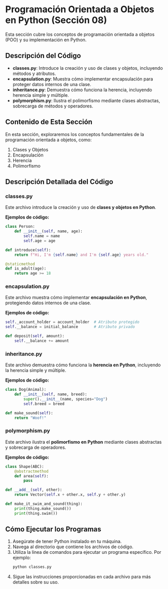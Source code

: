 # Programación Orientada a Objetos en Python (Sección 08)

Esta sección cubre los conceptos de programación orientada a objetos (POO) y su implementación en Python.

## Descripción del Código

- **classes.py**: Introduce la creación y uso de clases y objetos, incluyendo métodos y atributos.
- **encapsulation.py**: Muestra cómo implementar encapsulación para proteger datos internos de una clase.
- **inheritance.py**: Demuestra cómo funciona la herencia, incluyendo herencia simple y múltiple.
- **polymorphism.py**: Ilustra el polimorfismo mediante clases abstractas, sobrecarga de métodos y operadores.

## Contenido de Esta Sección

En esta sección, exploraremos los conceptos fundamentales de la programación orientada a objetos, como:
1. Clases y Objetos
2. Encapsulación
3. Herencia
4. Polimorfismo

## Descripción Detallada del Código

### classes.py
Este archivo introduce la creación y uso de **clases y objetos en Python**.

**Ejemplos de código:**
```python
class Person:
    def __init__(self, name, age):
        self.name = name
        self.age = age

def introduce(self):
    return f"Hi, I'm {self.name} and I'm {self.age} years old."
```
```python
@staticmethod
def is_adult(age):
    return age >= 18
```

### encapsulation.py
Este archivo muestra cómo implementar **encapsulación en Python**, protegiendo datos internos de una clase.

**Ejemplos de código:**
```python
self._account_holder = account_holder  # Atributo protegido
self.__balance = initial_balance       # Atributo privado
```
```python
def deposit(self, amount):
    self.__balance += amount
```

### inheritance.py
Este archivo demuestra cómo funciona la **herencia en Python**, incluyendo la herencia simple y múltiple.

**Ejemplos de código:**
```python
class Dog(Animal):
    def __init__(self, name, breed):
        super().__init__(name, species="Dog")
        self.breed = breed
```
```python
def make_sound(self):
    return "Woof!"
```

### polymorphism.py
Este archivo ilustra el **polimorfismo en Python** mediante clases abstractas y sobrecarga de operadores.

**Ejemplos de código:**
```python
class Shape(ABC):
    @abstractmethod
    def area(self):
        pass
```
```python
def __add__(self, other):
    return Vector(self.x + other.x, self.y + other.y)
```
```python
def make_it_swim_and_sound(thing):
    print(thing.make_sound())
    print(thing.swim())
```

## Cómo Ejecutar los Programas

1. Asegúrate de tener Python instalado en tu máquina.
2. Navega al directorio que contiene los archivos de código.
3. Utiliza la línea de comandos para ejecutar un programa específico. Por ejemplo:
   ```bash
   python classes.py
   ```
4. Sigue las instrucciones proporcionadas en cada archivo para más detalles sobre su uso.


